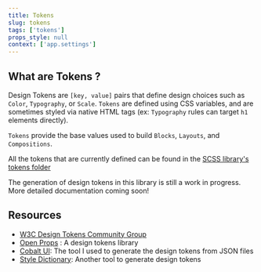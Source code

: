 ```yaml
---
title: Tokens
slug: tokens
tags: ['tokens']
props_style: null
context: ['app.settings']
---
```


## What are Tokens ?

Design Tokens are `[key, value]` pairs that define design choices such as `Color`, `Typography`, or `Scale`.
`Tokens` are defined using CSS variables, and are sometimes styled via native HTML tags (ex: `Typography` rules can target `h1` elements directly).

`Tokens` provide the base values used to build `Blocks`, `Layouts`, and `Compositions`.

All the tokens that are currently defined can be found in the [SCSS library's tokens folder](https://github.com/fat-fuzzy/rocks/tree/main/packages/ui/src/lib/styles/scss/tokens)

<p class="feedback:prose status:default bg:default:100 variant:bare emoji:wip">The generation of design tokens in this library is still a work in progress. More detailed documentation coming soon! </p>

## Resources

- [W3C Design Tokens Community Group](https://www.w3.org/groups/cg/design-tokens/)
- [Open Props](https://open-props.style/) : A design tokens library
- [Cobalt UI](https://cobalt-ui.pages.dev/): The tool I used to generate the design tokens from JSON files
- [Style Dictionary](https://amzn.github.io/style-dictionary): Another tool to generate design tokens
